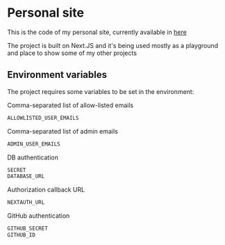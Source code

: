 # Personal site

This is the code of my personal site, currently available in [here](https://estib-vega.vercel.app)

The project is built on Next.JS and it's being used mostly as a playground and place to show some of my other projects

## Environment variables

The project requires some variables to be set in the environment:

Comma-separated list of allow-listed emails

```sh
ALLOWLISTED_USER_EMAILS
```

Comma-separated list of admin emails
```sh
ADMIN_USER_EMAILS
```
DB authentication
```sh
SECRET
DATABASE_URL
```
Authorization callback URL
```sh
NEXTAUTH_URL
```
GitHub authentication
```sh
GITHUB_SECRET
GITHUB_ID
```

